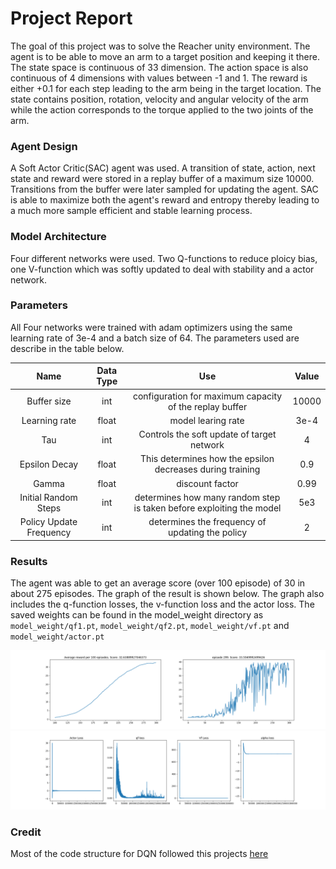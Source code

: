 # Project Report

The goal of this project was to solve the Reacher unity environment. The agent is to be able to move an arm to a target position and keeping it there. The state space is continuous of 33 dimension. The action space is also continuous of 4 dimensions with values between -1 and 1. The reward is either +0.1 for each step leading to the arm being in the target location. The state contains position, rotation, velocity and angular velocity of the arm while the action corresponds to the torque applied to the two joints of the arm.  

### Agent Design

A Soft Actor Critic(SAC) agent was used. A transition of state, action, next state and reward were stored in a replay buffer of a maximum size 10000. Transitions from the buffer were later sampled for updating the agent. SAC is able to maximize both the agent's reward and entropy thereby leading to a much more sample efficient and stable learning process. 

### Model Architecture

Four different networks were used. Two Q-functions to reduce ploicy bias, one V-function which was softly updated to deal with stability and a actor network.

### Parameters

All Four networks were trained with adam optimizers using the same learning rate of 3e-4 and a batch size of 64. The parameters used are describe in the table below. 

|  Name | Data Type  | Use  | Value |
|:------:|:-----------:|:-----:|:------:|
| Buffer size  |  int |  configuration for maximum capacity of the replay buffer |10000|
| Learning rate  | float  |  model learing rate | 3e-4|
|  Tau | int  | Controls the soft update of target network | 4|
| Epsilon Decay | float | This determines how the epsilon decreases during training| 0.9 |
| Gamma | float | discount factor | 0.99 |
|Initial Random Steps| int | determines how many random step is taken before exploiting the model |5e3 |
| Policy Update Frequency | int | determines the frequency of updating the policy | 2 |

### Results

The agent was able to get an average score (over 100 episode) of 30 in about 275 episodes. The graph of the result is shown below. The graph also includes the q-function losses, the v-function loss and the actor loss. The saved weights can be found in the model_weight directory as `model_weight/qf1.pt`,
`model_weight/qf2.pt`, `model_weight/vf.pt` and `model_weight/actor.pt`

![results](../plots/sac_result.png)
![results](../plots/sac_loss.png)

### Credit

Most of the code structure for DQN followed this projects [here](https://github.com/MrSyee/pg-is-all-you-need)